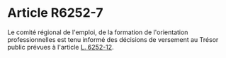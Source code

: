 # Article R6252-7

Le comité régional de l'emploi, de la formation de l'orientation professionnelles est tenu informé des décisions de versement au Trésor public prévues à l'article [L. 6252-12][1].

 [1]: /affichCodeArticle.do?cidTexte=LEGITEXT000006072050&idArticle=LEGIARTI000006904123&dateTexte=&categorieLien=cid
